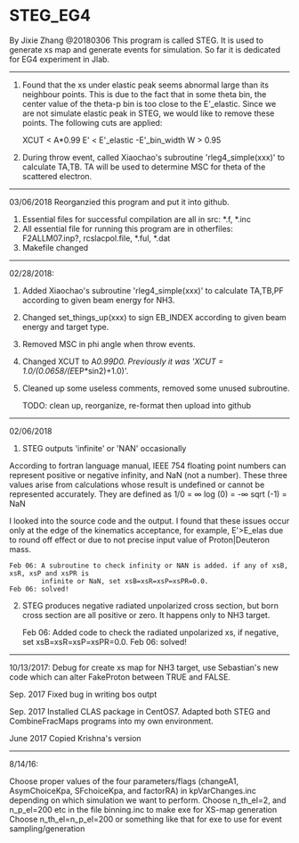# STEG_EG4
By Jixie Zhang @20180306
This program is called STEG. It is used to generate xs map and generate events
for simulation. So far it is dedicated for EG4 experiment in Jlab.


---------------------------------------------------------------------
1. Found that the xs under elastic peak seems abnormal large than its neighbour points.
This is due to the fact that in some theta bin, the center value of the theta-p bin is too close to the
E'_elastic. Since we are not simulate elastic peak in STEG, we would like to remove these points.
The following cuts are applied:

    XCUT < A*0.99
    E' < E'_elastic -E'_bin_width
    W > 0.95 

2. During throw event, called Xiaochao's subroutine 'rleg4_simple(xxx)' to calculate TA,TB.
TA will be used to determine MSC for theta of the scattered electron. 

---------------------------------------------------------------------
03/06/2018
Reorganzied this program  and put it into github.

1. Essential files for successful compilation are all in src: *.f, *.inc
2. All essential file for running this program are in otherfiles:
 F2ALLM07.inp?, rcslacpol.file, *.ful, *.dat
3. Makefile changed   


---------------------------------------------------------------------
02/28/2018:
1. Added Xiaochao's subroutine 'rleg4_simple(xxx)' to calculate TA,TB,PF according to 
   given beam energy for NH3.
2. Changed set_things_up(xxx) to sign EB_INDEX according to given beam energy and target type.
3. Removed MSC in phi angle when throw events.
4. Changed XCUT to A*0.99D0. Previously it was 'XCUT = 1.0/(0.0658/(E*EP*sin2)+1.0)'.
5. Cleaned up some useless comments, removed some unused subroutine.

   TODO: clean up, reorganize, re-format then upload into github

---------------------------------------------------------------------
02/06/2018

1. STEG outputs 'infinite' or 'NAN' occasionally

According to fortran language manual, IEEE 754 floating point numbers can represent positive 
or negative infinity, and NaN (not a number). 
These three values arise from calculations whose result is undefined or cannot be represented 
accurately. They are defined as
  1/0 = ∞
  log (0) = -∞
  sqrt (-1) = NaN

I looked into the source code and the output. I found that these issues occur only at the edge of 
the kinematics acceptance, for example, E'>E_elas due to round off effect or due to not precise 
input value of Proton|Deuteron mass.  

	Feb 06: A subroutine to check infinity or NAN is added. if any of xsB, xsR, xsP and xsPR is 
	        infinite or NaN, set xsB=xsR=xsP=xsPR=0.0.
	Feb 06: solved!

2. STEG produces negative radiated unpolarized cross section, but born cross section are all 
   positive or zero. It happens only to NH3 target.

	Feb 06: Added code to check the radiated unpolarized xs, if negative, set xsB=xsR=xsP=xsPR=0.0.
	Feb 06: solved!

---------------------------------------------------------------------

10/13/2017: Debug for create xs map for NH3 target, use Sebastian's new code which can 
    alter FakeProton between TRUE and FALSE. 
	
Sep. 2017 Fixed bug in writing bos outpt

Sep. 2017 Installed CLAS package in CentOS7. Adapted both STEG and CombineFracMaps programs into my own environment.

June 2017 Copied Krishna's version 


---------------------------------------------------------------------
8/14/16:

Choose proper values of the four parameters/flags (changeA1, AsymChoiceKpa, SFchoiceKpa, and 
       factorRA) in kpVarChanges.inc depending on which simulation we want to perform.
Choose n_th_el=2, and n_p_el=200 etc in the file binning.inc to make exe for XS-map generation
Choose n_th_el=n_p_el=200 or something like that for exe to use for event sampling/generation

